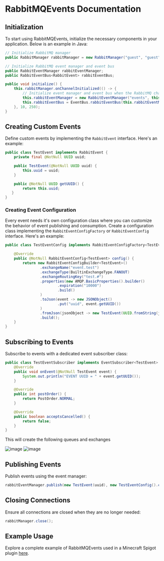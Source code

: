 # RabbitMQEvents Documentation

## Initialization

To start using RabbitMQEvents, initialize the necessary components in your application. Below is an example in Java:

```java
// Initialize RabbitMQ manager
public RabbitManager rabbitManager = new RabbitManager("guest", "guest", "127.0.0.1", 5672);

// Initialize RabbitMQ event manager and event bus
public RabbitEventManager rabbitEventManager;
public RabbitEventBus<RabbitEvent> rabbitEventBus;

public void initialize() {
    this.rabbitManager.onChannelInitialized(() -> {
        // Initialize event manager and event bus when the RabbitMQ channel is ready
        this.rabbitEventManager = new RabbitEventManager("events", this.rabbitManager.getChannel());
        this.rabbitEventBus = EventBus.rabbitEventBus(this.rabbitEventManager, RabbitEvent.class);
    }, 10, 250);
}
```

## Creating Custom Events

Define custom events by implementing the `RabbitEvent` interface. Here's an example:

```java
public class TestEvent implements RabbitEvent {
    private final @NotNull UUID uuid;

    public TestEvent(@NotNull UUID uuid) {
        this.uuid = uuid;
    }

    public @NotNull UUID getUUID() {
        return this.uuid;
   }
}
```
### Creating Event Configuration

Every event needs it's own configuration class where you can customize the behavior of event publishing and consumption.
Create a configuration class implementing the `RabbitEventConfigFactory` or `RabbitEventConfig` interface. Here's an example:

```java
public class TestEventConfig implements RabbitEventConfigFactory<TestEvent> {

    @Override
    public @NotNull RabbitEventConfig<TestEvent> config() {
        return new RabbitEventConfigBuilder<TestEvent>()
                .exchangeName("event.test")
                .exchangeType(BuiltinExchangeType.FANOUT)
                .exchangeRoutingKey("test.#")
                .properties(new AMQP.BasicProperties().builder()
                        .expiration("10000")
                        .build()
                )
                .toJson(event -> new JSONObject()
                        .put("uuid", event.getUUID())
                )
                .fromJson(jsonObject -> new TestEvent(UUID.fromString(jsonObject.getString("uuid"))))
                .build();
    }
}
```

## Subscribing to Events

Subscribe to events with a dedicated event subscriber class:

```java
public class TestEventSubscriber implements EventSubscriber<TestEvent> {
    @Override
    public void onEvent(@NotNull TestEvent event) {
        System.out.println("EVENT UUID = " + event.getUUID());
    }

    @Override
    public int postOrder() {
        return PostOrder.NORMAL;
    }

    @Override
    public boolean acceptsCancelled() {
        return false;
    }
}
```

This will create the following queues and exchanges

![image](https://github.com/ThomasWega/RabbitMQEvents/assets/82312488/edadfb5d-4d9d-445f-b2aa-1c0b25f04bd8)
![image](https://github.com/ThomasWega/RabbitMQEvents/assets/82312488/11044bef-54af-4a4b-bcda-f34290280495)


## Publishing Events

Publish events using the event manager:

```java
rabbitEventManager.publish(new TestEvent(uuid), new TestEventConfig().config());
```

## Closing Connections

Ensure all connections are closed when they are no longer needed:

```java
rabbitManager.close();
```

## Example Usage

Explore a complete example of RabbitMQEvents used in a Minecraft Spigot plugin [here](https://github.com/ThomasWega/RabbitMQEvents-Example).

